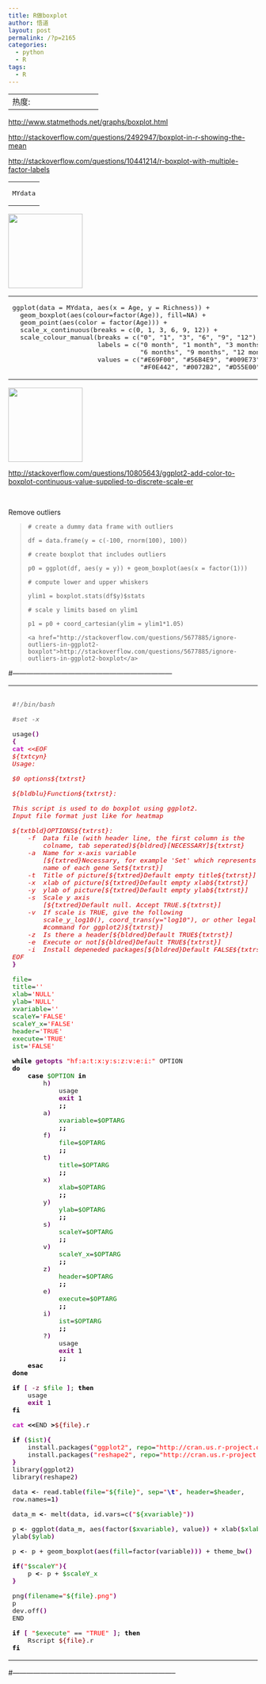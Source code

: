```yaml
---
title: R做boxplot
author: 悟道
layout: post
permalink: /?p=2165
categories:
  - python
  - R
tags:
  - R
---
```

<table>
  <tr cellpadding=0><td>
    热度:
  </td><td cellpadding=0><img src='http://210.75.224.29/wordpress/wp-content/plugins/statpresscn/images/sun.gif' width=10 height=10 border=0 /></td><td cellpadding=0><img src='http://210.75.224.29/wordpress/wp-content/plugins/statpresscn/images/sun_dark.gif' width=10 height=10 border=0 /></td><td cellpadding=0><img src='http://210.75.224.29/wordpress/wp-content/plugins/statpresscn/images/sun_dark.gif' width=10 height=10 border=0 /></td><td cellpadding=0><img src='http://210.75.224.29/wordpress/wp-content/plugins/statpresscn/images/sun_dark.gif' width=10 height=10 border=0 /></td><td cellpadding=0><img src='http://210.75.224.29/wordpress/wp-content/plugins/statpresscn/images/sun_dark.gif' width=10 height=10 border=0 /></td></tr>
</table>

http://www.statmethods.net/graphs/boxplot.html

http://stackoverflow.com/questions/2492947/boxplot-in-r-showing-the-mean

http://stackoverflow.com/questions/10441214/r-boxplot-with-multiple-factor-labels

<div class="wp_codebox">
  <table>
    <tr id="p2165164">
      <td class="code" id="p2165code164">
        <pre class="r" style="font-family:monospace;">MYdata</pre>
      </td>
    </tr>
  </table>
</div>

[<img class="aligncenter size-thumbnail wp-image-2602" title="HPZWL" src="http://210.75.224.29/wordpress/wp-content/uploads/2012/06/HPZWL-150x150.png" alt="" width="150" height="150" />][1]

<div class="wp_codebox">
  <table>
    <tr id="p2165165">
      <td class="code" id="p2165code165">
        <pre class="r" style="font-family:monospace;">ggplot(data = MYdata, aes(x = Age, y = Richness)) + 
  geom_boxplot(aes(colour=factor(Age)), fill=NA) + 
  geom_point(aes(color = factor(Age))) +
  scale_x_continuous(breaks = c(0, 1, 3, 6, 9, 12)) +
  scale_colour_manual(breaks = c("0", "1", "3", "6", "9", "12"),
                      labels = c("0 month", "1 month", "3 months",
                                 "6 months", "9 months", "12 months"),
                      values = c("#E69F00", "#56B4E9", "#009E73", 
                                 "#F0E442", "#0072B2", "#D55E00"))</pre>
      </td>
    </tr>
  </table>
</div>

[<img class="aligncenter size-thumbnail wp-image-2603" title="Xmn5v" src="http://210.75.224.29/wordpress/wp-content/uploads/2012/06/Xmn5v-150x150.png" alt="" width="150" height="150" />][2]

http://stackoverflow.com/questions/10805643/ggplot2-add-color-to-boxplot-continuous-value-supplied-to-discrete-scale-er

&nbsp;

Remove outliers

>     # create a dummy data frame with outliers 
> 
>     df = data.frame(y = c(-100, rnorm(100), 100)) 
> 
>     # create boxplot that includes outliers 
> 
>     p0 = ggplot(df, aes(y = y)) + geom_boxplot(aes(x = factor(1))) 
> 
>     # compute lower and upper whiskers 
> 
>     ylim1 = boxplot.stats(df$y)$stats 
> 
>     # scale y limits based on ylim1 
> 
>     p1 = p0 + coord_cartesian(ylim = ylim1*1.05)
> 
>     <a href="http://stackoverflow.com/questions/5677885/ignore-outliers-in-ggplot2-boxplot">http://stackoverflow.com/questions/5677885/ignore-outliers-in-ggplot2-boxplot</a>

#&#8212;&#8212;&#8212;&#8212;&#8212;&#8212;&#8212;&#8212;&#8212;&#8212;&#8212;&#8212;&#8212;&#8212;&#8212;&#8212;&#8212;&#8212;&#8212;&#8212;&#8212;&#8212;&#8212;

<div class="wp_codebox">
  <table>
    <tr id="p2165166">
      <td class="code" id="p2165code166">
        <pre class="bash" style="font-family:monospace;">&nbsp;
<span style="color: #666666; font-style: italic;">#!/bin/bash</span>
&nbsp;
<span style="color: #666666; font-style: italic;">#set -x</span>
&nbsp;
usage<span style="color: #7a0874; font-weight: bold;">&#40;</span><span style="color: #7a0874; font-weight: bold;">&#41;</span>
<span style="color: #7a0874; font-weight: bold;">&#123;</span>
<span style="color: #c20cb9; font-weight: bold;">cat</span> <span style="color: #cc0000; font-style: italic;">&lt;&lt;EOF
${txtcyn}
Usage:
&nbsp;
$0 options${txtrst}
&nbsp;
${bldblu}Function${txtrst}:
&nbsp;
This script is used to do boxplot using ggplot2.
Input file format just like for heatmap
&nbsp;
${txtbld}OPTIONS${txtrst}:
	-f	Data file (with header line, the first column is the
 		colname, tab seperated)${bldred}[NECESSARY]${txtrst}
	-a	Name for x-axis variable
		[${txtred}Necessary, for example 'Set' which represents 
	   	name of each gene Set${txtrst}]
	-t	Title of picture[${txtred}Default empty title${txtrst}]
	-x	xlab of picture[${txtred}Default empty xlab${txtrst}]
	-y	ylab of picture[${txtred}Default empty ylab${txtrst}]
	-s	Scale y axis
		[${txtred}Default null. Accept TRUE.${txtrst}]
	-v	If scale is TRUE, give the following
		scale_y_log10(), coord_trans(y="log10"), or other legal
		#command for ggplot2)${txtrst}]
	-z	Is there a header[${bldred}Default TRUE${txtrst}]
	-e	Execute or not[${bldred}Default TRUE${txtrst}]
	-i	Install depeneded packages[${bldred}Default FALSE${txtrst}]
EOF</span>
<span style="color: #7a0874; font-weight: bold;">&#125;</span>
&nbsp;
<span style="color: #007800;">file</span>=
<span style="color: #007800;">title</span>=<span style="color: #ff0000;">''</span>
<span style="color: #007800;">xlab</span>=<span style="color: #ff0000;">'NULL'</span>
<span style="color: #007800;">ylab</span>=<span style="color: #ff0000;">'NULL'</span>
<span style="color: #007800;">xvariable</span>=<span style="color: #ff0000;">''</span>
<span style="color: #007800;">scaleY</span>=<span style="color: #ff0000;">'FALSE'</span>
<span style="color: #007800;">scaleY_x</span>=<span style="color: #ff0000;">'FALSE'</span>
<span style="color: #007800;">header</span>=<span style="color: #ff0000;">'TRUE'</span>
<span style="color: #007800;">execute</span>=<span style="color: #ff0000;">'TRUE'</span>
<span style="color: #007800;">ist</span>=<span style="color: #ff0000;">'FALSE'</span>
&nbsp;
<span style="color: #000000; font-weight: bold;">while</span> <span style="color: #7a0874; font-weight: bold;">getopts</span> <span style="color: #ff0000;">"hf:a:t:x:y:s:z:v:e:i:"</span> OPTION
<span style="color: #000000; font-weight: bold;">do</span>
	<span style="color: #000000; font-weight: bold;">case</span> <span style="color: #007800;">$OPTION</span> <span style="color: #000000; font-weight: bold;">in</span>
		h<span style="color: #7a0874; font-weight: bold;">&#41;</span>
			usage
			<span style="color: #7a0874; font-weight: bold;">exit</span> <span style="color: #000000;">1</span>
			<span style="color: #000000; font-weight: bold;">;;</span>
		a<span style="color: #7a0874; font-weight: bold;">&#41;</span>
			<span style="color: #007800;">xvariable</span>=<span style="color: #007800;">$OPTARG</span>
			<span style="color: #000000; font-weight: bold;">;;</span>
		f<span style="color: #7a0874; font-weight: bold;">&#41;</span>
			<span style="color: #007800;">file</span>=<span style="color: #007800;">$OPTARG</span>
			<span style="color: #000000; font-weight: bold;">;;</span>
		t<span style="color: #7a0874; font-weight: bold;">&#41;</span>
			<span style="color: #007800;">title</span>=<span style="color: #007800;">$OPTARG</span>
			<span style="color: #000000; font-weight: bold;">;;</span>
		x<span style="color: #7a0874; font-weight: bold;">&#41;</span>
			<span style="color: #007800;">xlab</span>=<span style="color: #007800;">$OPTARG</span>
			<span style="color: #000000; font-weight: bold;">;;</span>
		y<span style="color: #7a0874; font-weight: bold;">&#41;</span>
			<span style="color: #007800;">ylab</span>=<span style="color: #007800;">$OPTARG</span>
			<span style="color: #000000; font-weight: bold;">;;</span>
		s<span style="color: #7a0874; font-weight: bold;">&#41;</span>
			<span style="color: #007800;">scaleY</span>=<span style="color: #007800;">$OPTARG</span>
			<span style="color: #000000; font-weight: bold;">;;</span>
		v<span style="color: #7a0874; font-weight: bold;">&#41;</span>
			<span style="color: #007800;">scaleY_x</span>=<span style="color: #007800;">$OPTARG</span>
			<span style="color: #000000; font-weight: bold;">;;</span>
		z<span style="color: #7a0874; font-weight: bold;">&#41;</span>
			<span style="color: #007800;">header</span>=<span style="color: #007800;">$OPTARG</span>
			<span style="color: #000000; font-weight: bold;">;;</span>
		e<span style="color: #7a0874; font-weight: bold;">&#41;</span>
			<span style="color: #007800;">execute</span>=<span style="color: #007800;">$OPTARG</span>
			<span style="color: #000000; font-weight: bold;">;;</span>
		i<span style="color: #7a0874; font-weight: bold;">&#41;</span>
			<span style="color: #007800;">ist</span>=<span style="color: #007800;">$OPTARG</span>
			<span style="color: #000000; font-weight: bold;">;;</span>
		?<span style="color: #7a0874; font-weight: bold;">&#41;</span>
			usage
			<span style="color: #7a0874; font-weight: bold;">exit</span> <span style="color: #000000;">1</span>
			<span style="color: #000000; font-weight: bold;">;;</span>
	<span style="color: #000000; font-weight: bold;">esac</span>
<span style="color: #000000; font-weight: bold;">done</span>
&nbsp;
<span style="color: #000000; font-weight: bold;">if</span> <span style="color: #7a0874; font-weight: bold;">&#91;</span> <span style="color: #660033;">-z</span> <span style="color: #007800;">$file</span> <span style="color: #7a0874; font-weight: bold;">&#93;</span>; <span style="color: #000000; font-weight: bold;">then</span>
	usage
	<span style="color: #7a0874; font-weight: bold;">exit</span> <span style="color: #000000;">1</span>
<span style="color: #000000; font-weight: bold;">fi</span>
&nbsp;
<span style="color: #c20cb9; font-weight: bold;">cat</span> <span style="color: #000000; font-weight: bold;">&lt;&lt;</span>END <span style="color: #000000; font-weight: bold;">&gt;</span><span style="color: #800000;">${file}</span>.r
&nbsp;
<span style="color: #000000; font-weight: bold;">if</span> <span style="color: #7a0874; font-weight: bold;">&#40;</span><span style="color: #007800;">$ist</span><span style="color: #7a0874; font-weight: bold;">&#41;</span><span style="color: #7a0874; font-weight: bold;">&#123;</span>
	install.packages<span style="color: #7a0874; font-weight: bold;">&#40;</span><span style="color: #ff0000;">"ggplot2"</span>, <span style="color: #007800;">repo</span>=<span style="color: #ff0000;">"http://cran.us.r-project.org"</span><span style="color: #7a0874; font-weight: bold;">&#41;</span>
	install.packages<span style="color: #7a0874; font-weight: bold;">&#40;</span><span style="color: #ff0000;">"reshape2"</span>, <span style="color: #007800;">repo</span>=<span style="color: #ff0000;">"http://cran.us.r-project.org"</span><span style="color: #7a0874; font-weight: bold;">&#41;</span>
<span style="color: #7a0874; font-weight: bold;">&#125;</span>
library<span style="color: #7a0874; font-weight: bold;">&#40;</span>ggplot2<span style="color: #7a0874; font-weight: bold;">&#41;</span>
library<span style="color: #7a0874; font-weight: bold;">&#40;</span>reshape2<span style="color: #7a0874; font-weight: bold;">&#41;</span>
&nbsp;
data <span style="color: #000000; font-weight: bold;">&lt;</span>- read.table<span style="color: #7a0874; font-weight: bold;">&#40;</span><span style="color: #007800;">file</span>=<span style="color: #ff0000;">"<span style="color: #007800;">${file}</span>"</span>, <span style="color: #007800;">sep</span>=<span style="color: #ff0000;">"<span style="color: #000099; font-weight: bold;">\t</span>"</span>, <span style="color: #007800;">header</span>=<span style="color: #007800;">$header</span>,
row.names=<span style="color: #000000;">1</span><span style="color: #7a0874; font-weight: bold;">&#41;</span>
&nbsp;
data_m <span style="color: #000000; font-weight: bold;">&lt;</span>- melt<span style="color: #7a0874; font-weight: bold;">&#40;</span>data, id.vars=c<span style="color: #7a0874; font-weight: bold;">&#40;</span><span style="color: #ff0000;">"<span style="color: #007800;">${xvariable}</span>"</span><span style="color: #7a0874; font-weight: bold;">&#41;</span><span style="color: #7a0874; font-weight: bold;">&#41;</span>
&nbsp;
p <span style="color: #000000; font-weight: bold;">&lt;</span>- ggplot<span style="color: #7a0874; font-weight: bold;">&#40;</span>data_m, aes<span style="color: #7a0874; font-weight: bold;">&#40;</span>factor<span style="color: #7a0874; font-weight: bold;">&#40;</span><span style="color: #007800;">$xvariable</span><span style="color: #7a0874; font-weight: bold;">&#41;</span>, value<span style="color: #7a0874; font-weight: bold;">&#41;</span><span style="color: #7a0874; font-weight: bold;">&#41;</span> + xlab<span style="color: #7a0874; font-weight: bold;">&#40;</span><span style="color: #007800;">$xlab</span><span style="color: #7a0874; font-weight: bold;">&#41;</span> +
ylab<span style="color: #7a0874; font-weight: bold;">&#40;</span><span style="color: #007800;">$ylab</span><span style="color: #7a0874; font-weight: bold;">&#41;</span>
&nbsp;
p <span style="color: #000000; font-weight: bold;">&lt;</span>- p + geom_boxplot<span style="color: #7a0874; font-weight: bold;">&#40;</span>aes<span style="color: #7a0874; font-weight: bold;">&#40;</span><span style="color: #007800;">fill</span>=factor<span style="color: #7a0874; font-weight: bold;">&#40;</span>variable<span style="color: #7a0874; font-weight: bold;">&#41;</span><span style="color: #7a0874; font-weight: bold;">&#41;</span><span style="color: #7a0874; font-weight: bold;">&#41;</span> + theme_bw<span style="color: #7a0874; font-weight: bold;">&#40;</span><span style="color: #7a0874; font-weight: bold;">&#41;</span>
&nbsp;
<span style="color: #000000; font-weight: bold;">if</span><span style="color: #7a0874; font-weight: bold;">&#40;</span><span style="color: #ff0000;">"<span style="color: #007800;">$scaleY</span>"</span><span style="color: #7a0874; font-weight: bold;">&#41;</span><span style="color: #7a0874; font-weight: bold;">&#123;</span>
	p <span style="color: #000000; font-weight: bold;">&lt;</span>- p + <span style="color: #007800;">$scaleY_x</span>
<span style="color: #7a0874; font-weight: bold;">&#125;</span>
&nbsp;
png<span style="color: #7a0874; font-weight: bold;">&#40;</span><span style="color: #007800;">filename</span>=<span style="color: #ff0000;">"<span style="color: #007800;">${file}</span>.png"</span><span style="color: #7a0874; font-weight: bold;">&#41;</span>
p
dev.off<span style="color: #7a0874; font-weight: bold;">&#40;</span><span style="color: #7a0874; font-weight: bold;">&#41;</span>
END
&nbsp;
<span style="color: #000000; font-weight: bold;">if</span> <span style="color: #7a0874; font-weight: bold;">&#91;</span> <span style="color: #ff0000;">"<span style="color: #007800;">$execute</span>"</span> == <span style="color: #ff0000;">"TRUE"</span> <span style="color: #7a0874; font-weight: bold;">&#93;</span>; <span style="color: #000000; font-weight: bold;">then</span>
	Rscript <span style="color: #800000;">${file}</span>.r
<span style="color: #000000; font-weight: bold;">fi</span></pre>
      </td>
    </tr>
  </table>
</div>

#&#8212;&#8212;&#8212;&#8212;&#8212;&#8212;&#8212;&#8212;&#8212;&#8212;&#8212;&#8212;&#8212;&#8212;&#8212;&#8212;&#8212;&#8212;&#8212;&#8212;&#8212;&#8212;&#8212;&#8211;

 [1]: http://210.75.224.29/wordpress/wp-content/uploads/2012/06/HPZWL.png
 [2]: http://210.75.224.29/wordpress/wp-content/uploads/2012/06/Xmn5v.png